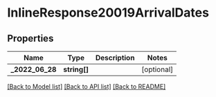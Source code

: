 # InlineResponse20019ArrivalDates

## Properties
Name | Type | Description | Notes
------------ | ------------- | ------------- | -------------
**_2022_06_28** | **string[]** |  | [optional] 

[[Back to Model list]](../../README.md#documentation-for-models) [[Back to API list]](../../README.md#documentation-for-api-endpoints) [[Back to README]](../../README.md)

